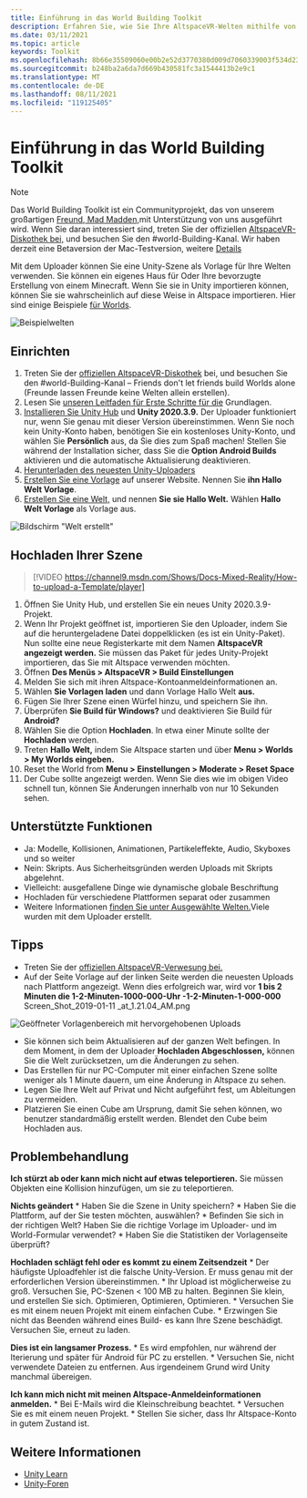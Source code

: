 ```yaml
---
title: Einführung in das World Building Toolkit
description: Erfahren Sie, wie Sie Ihre AltspaceVR-Welten mithilfe von Unity-Szenenvorlagen mit dem World Building Toolkit einrichten und hochladen.
ms.date: 03/11/2021
ms.topic: article
keywords: Toolkit
ms.openlocfilehash: 8b66e35509060e00b2e52d3770380d009d7060339003f534d23fdd47372a57f0
ms.sourcegitcommit: b248ba2a6da7d669b430581fc3a1544413b2e9c1
ms.translationtype: MT
ms.contentlocale: de-DE
ms.lasthandoff: 08/11/2021
ms.locfileid: "119125405"
---
```

# <a name="introducing-the-world-building-toolkit"></a>Einführung in das World Building Toolkit

> [!NOTE]
> Das World Building Toolkit ist ein Communityprojekt, das von unserem großartigen [Freund, Mad Madden,](https://twitter.com/chigamesstudio)mit Unterstützung von uns ausgeführt wird. Wenn Sie daran interessiert sind, treten Sie der offiziellen [AltspaceVR-Diskothek bei,](https://discordapp.com/invite/altspacevr) und besuchen Sie den #world-Building-Kanal. Wir haben derzeit eine Betaversion der Mac-Testversion, weitere [Details](https://altvr.com/altspacevr-mac)

Mit dem Uploader können Sie eine Unity-Szene als Vorlage für Ihre Welten verwenden. Sie können ein eigenes Haus für Oder Ihre bevorzugte Erstellung von einem Minecraft. Wenn Sie sie in Unity importieren können, können Sie sie wahrscheinlich auf diese Weise in Altspace importieren. Hier sind einige Beispiele [für Worlds](https://account.altvr.com/worlds/1046572460192825569).

![Beispielwelten](images/unity-uploader-img-01.png)

## <a name="setup"></a>Einrichten

1. Treten Sie der [offiziellen AltspaceVR-Diskothek](https://discordapp.com/invite/altspacevr) bei, und besuchen Sie den #world-Building-Kanal – Friends don't let friends build Worlds alone (Freunde lassen Freunde keine Welten allein erstellen).
2. Lesen Sie [unseren Leitfaden für Erste Schritte für die](world-building-getting-started.md) Grundlagen.
3. [Installieren Sie Unity Hub](https://blogs.unity3d.com/2018/01/24/streamline-your-workflow-introducing-unity-hub-beta) und **Unity 2020.3.9.** Der Uploader funktioniert nur, wenn Sie genau mit dieser Version übereinstimmen. Wenn Sie noch kein Unity-Konto haben, benötigen Sie ein kostenloses Unity-Konto, und wählen Sie **Persönlich** aus, da Sie dies zum Spaß machen! Stellen Sie während der Installation sicher, dass Sie die **Option Android Builds** aktivieren und die automatische Aktualisierung deaktivieren.
4. [Herunterladen des neuesten Unity-Uploaders](upgrading-content-to-the-latest-unity.md#altspacevr-uploader-v090-upgrade-guide)
5. [Erstellen Sie eine Vorlage](https://account.altvr.com/space_templates/new) auf unserer Website. Nennen Sie **ihn Hallo Welt Vorlage**.
6. [Erstellen Sie eine Welt,](https://account.altvr.com/worlds/my) und nennen **Sie sie Hallo Welt.** Wählen **Hallo Welt Vorlage** als Vorlage aus.

![Bildschirm "Welt erstellt"](images/unity-uploader-img-02.png)

## <a name="upload-your-scene"></a>Hochladen Ihrer Szene

> [!VIDEO https://channel9.msdn.com/Shows/Docs-Mixed-Reality/How-to-upload-a-Template/player]

1. Öffnen Sie Unity Hub, und erstellen Sie ein neues Unity 2020.3.9-Projekt.
2. Wenn Ihr Projekt geöffnet ist, importieren Sie den Uploader, indem Sie auf die heruntergeladene Datei doppelklicken (es ist ein Unity-Paket). Nun sollte eine neue Registerkarte mit dem Namen **AltspaceVR angezeigt werden.** Sie müssen das Paket für jedes Unity-Projekt importieren, das Sie mit Altspace verwenden möchten.
3. Öffnen **Des Menüs > AltspaceVR > Build Einstellungen**
4. Melden Sie sich mit ihren Altspace-Kontoanmeldeinformationen an.
5. Wählen **Sie Vorlagen laden** und dann Vorlage Hallo Welt **aus.**
6. Fügen Sie Ihrer Szene einen Würfel hinzu, und speichern Sie ihn.
7. Überprüfen **Sie Build für Windows?** und deaktivieren Sie Build für **Android?**
8. Wählen Sie die Option **Hochladen**. In etwa einer Minute sollte der **Hochladen** werden.
9. Treten **Hallo Welt,** indem Sie Altspace starten und über **Menu > Worlds > My Worlds eingeben.**
10. Reset the World from **Menu > Einstellungen > Moderate > Reset Space**
11. Der Cube sollte angezeigt werden. Wenn Sie dies wie im obigen Video schnell tun, können Sie Änderungen innerhalb von nur 10 Sekunden sehen.

## <a name="whats-supported"></a>Unterstützte Funktionen

* Ja: Modelle, Kollisionen, Animationen, Partikeleffekte, Audio, Skyboxes und so weiter
* Nein: Skripts. Aus Sicherheitsgründen werden Uploads mit Skripts abgelehnt.
* Vielleicht: ausgefallene Dinge wie dynamische globale Beschriftung
* Hochladen für verschiedene Plattformen separat oder zusammen
* Weitere Informationen [finden Sie unter Ausgewählte Welten.](https://account.altvr.com/worlds/featured)Viele wurden mit dem Uploader erstellt.

## <a name="tips"></a>Tipps

* Treten Sie der [offiziellen AltspaceVR-Verwesung bei.](https://discordapp.com/invite/altspacevr)
* Auf der Seite Vorlage auf der linken Seite werden die neuesten Uploads nach Plattform angezeigt. Wenn dies erfolgreich war, wird vor **1 bis 2 Minuten die 1-2-Minuten-1000-000-Uhr -1-2-Minuten-1-000-000** Screen_Shot_2019-01-11 _at_1.21.04_AM.png

![Geöffneter Vorlagenbereich mit hervorgehobenen Uploads](images/unity-uploader-img-03.png)

* Sie können sich beim Aktualisieren auf der ganzen Welt befingen. In dem Moment, in dem der Uploader **Hochladen Abgeschlossen,** können Sie die Welt zurücksetzen, um die Änderungen zu sehen.
* Das Erstellen für nur PC-Computer mit einer einfachen Szene sollte weniger als 1 Minute dauern, um eine Änderung in Altspace zu sehen.
* Legen Sie Ihre Welt auf Privat und Nicht aufgeführt fest, um Ableitungen zu vermeiden.
* Platzieren Sie einen Cube am Ursprung, damit Sie sehen können, wo benutzer standardmäßig erstellt werden. Blendet den Cube beim Hochladen aus.

## <a name="troubleshooting"></a>Problembehandlung

**Ich stürzt ab oder kann mich nicht auf etwas teleportieren.** Sie müssen Objekten eine Kollision hinzufügen, um sie zu teleportieren.

**Nichts geändert**
    * Haben Sie die Szene in Unity speichern?
    * Haben Sie die Plattform, auf der Sie testen möchten, auswählen?
    * Befinden Sie sich in der richtigen Welt? Haben Sie die richtige Vorlage im Uploader- und im World-Formular verwendet?
    * Haben Sie die Statistiken der Vorlagenseite überprüft?

**Hochladen schlägt fehl oder es kommt zu einem Zeitsendzeit**
    * Der häufigste Uploadfehler ist die falsche Unity-Version. Er muss genau mit der erforderlichen Version übereinstimmen.
    * Ihr Upload ist möglicherweise zu groß. Versuchen Sie, PC-Szenen < 100 MB zu halten. Beginnen Sie klein, und erstellen Sie sich. Optimieren, Optimieren, Optimieren.
    * Versuchen Sie es mit einem neuen Projekt mit einem einfachen Cube.
    * Erzwingen Sie nicht das Beenden während eines Build- es kann Ihre Szene beschädigt. Versuchen Sie, erneut zu laden.

**Dies ist ein langsamer Prozess.**
    * Es wird empfohlen, nur während der Iterierung und später für Android für PC zu erstellen.
    * Versuchen Sie, nicht verwendete Dateien zu entfernen. Aus irgendeinem Grund wird Unity manchmal übereigen.

**Ich kann mich nicht mit meinen Altspace-Anmeldeinformationen anmelden.**
    * Bei E-Mails wird die Kleinschreibung beachtet.
    * Versuchen Sie es mit einem neuen Projekt.
    * Stellen Sie sicher, dass Ihr Altspace-Konto in gutem Zustand ist.

## <a name="see-also"></a>Weitere Informationen

* [Unity Learn](https://unity3d.com/learn)
* [Unity-Foren](https://forum.unity.com)
